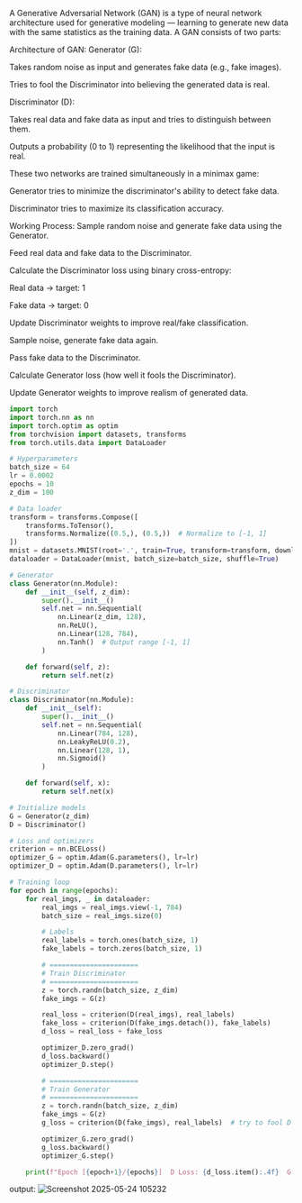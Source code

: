 A Generative Adversarial Network (GAN) is a type of neural network architecture used for generative modeling — learning to generate new data with the same statistics as the training data. A GAN consists of two parts:

Architecture of GAN:
Generator (G):

Takes random noise as input and generates fake data (e.g., fake images).

Tries to fool the Discriminator into believing the generated data is real.

Discriminator (D):

Takes real data and fake data as input and tries to distinguish between them.

Outputs a probability (0 to 1) representing the likelihood that the input is real.

These two networks are trained simultaneously in a minimax game:

Generator tries to minimize the discriminator's ability to detect fake data.

Discriminator tries to maximize its classification accuracy.

Working Process:
Sample random noise and generate fake data using the Generator.

Feed real data and fake data to the Discriminator.

Calculate the Discriminator loss using binary cross-entropy:

Real data → target: 1

Fake data → target: 0

Update Discriminator weights to improve real/fake classification.

Sample noise, generate fake data again.

Pass fake data to the Discriminator.

Calculate Generator loss (how well it fools the Discriminator).

Update Generator weights to improve realism of generated data.


```python
import torch
import torch.nn as nn
import torch.optim as optim
from torchvision import datasets, transforms
from torch.utils.data import DataLoader

# Hyperparameters
batch_size = 64
lr = 0.0002
epochs = 10
z_dim = 100

# Data loader
transform = transforms.Compose([
    transforms.ToTensor(),
    transforms.Normalize((0.5,), (0.5,))  # Normalize to [-1, 1]
])
mnist = datasets.MNIST(root='.', train=True, transform=transform, download=True)
dataloader = DataLoader(mnist, batch_size=batch_size, shuffle=True)

# Generator
class Generator(nn.Module):
    def __init__(self, z_dim):
        super().__init__()
        self.net = nn.Sequential(
            nn.Linear(z_dim, 128),
            nn.ReLU(),
            nn.Linear(128, 784),
            nn.Tanh()  # Output range [-1, 1]
        )

    def forward(self, z):
        return self.net(z)

# Discriminator
class Discriminator(nn.Module):
    def __init__(self):
        super().__init__()
        self.net = nn.Sequential(
            nn.Linear(784, 128),
            nn.LeakyReLU(0.2),
            nn.Linear(128, 1),
            nn.Sigmoid()
        )

    def forward(self, x):
        return self.net(x)

# Initialize models
G = Generator(z_dim)
D = Discriminator()

# Loss and optimizers
criterion = nn.BCELoss()
optimizer_G = optim.Adam(G.parameters(), lr=lr)
optimizer_D = optim.Adam(D.parameters(), lr=lr)

# Training loop
for epoch in range(epochs):
    for real_imgs, _ in dataloader:
        real_imgs = real_imgs.view(-1, 784)
        batch_size = real_imgs.size(0)

        # Labels
        real_labels = torch.ones(batch_size, 1)
        fake_labels = torch.zeros(batch_size, 1)

        # ======================
        # Train Discriminator
        # ======================
        z = torch.randn(batch_size, z_dim)
        fake_imgs = G(z)

        real_loss = criterion(D(real_imgs), real_labels)
        fake_loss = criterion(D(fake_imgs.detach()), fake_labels)
        d_loss = real_loss + fake_loss

        optimizer_D.zero_grad()
        d_loss.backward()
        optimizer_D.step()

        # ======================
        # Train Generator
        # ======================
        z = torch.randn(batch_size, z_dim)
        fake_imgs = G(z)
        g_loss = criterion(D(fake_imgs), real_labels)  # try to fool D

        optimizer_G.zero_grad()
        g_loss.backward()
        optimizer_G.step()

    print(f"Epoch [{epoch+1}/{epochs}]  D Loss: {d_loss.item():.4f}  G Loss: {g_loss.item():.4f}")

```
output:
![Screenshot 2025-05-24 105232](https://github.com/user-attachments/assets/17edd6e6-e54d-4501-be4e-12a5e66cb80a)

